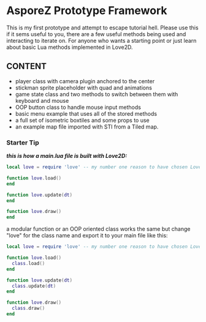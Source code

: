 # AsporeZ Prototype Framework

This is my first prototype and attempt to escape tutorial hell.
Please use this if it sems useful to you, there are a few useful methods being used and interacting to iterate on.
For anyone who wants a starting point or just learn about basic Lua methods implemented in Love2D.

## **CONTENT**

* player class with camera plugin anchored to the center
* stickman sprite placeholder with quad and animations
* game state class and two methods to switch between them with keyboard and mouse
* OOP button class to handle mouse input methods
* basic menu example that uses all of the stored methods
* a full set of isometric boxtiles and some props to use
* an example map file imported with STI from a Tiled map.

### Starter Tip

**_this is how a main.lua file is built with Love2D:_**

```Lua
local love = require 'love' -- my number one reason to have chosen Love2D

function love.load()
end

function love.update(dt)
end

function love.draw()
end
```
a modular function or an OOP oriented class works the same but change "love" for the class name and export it to your main file like this:

```Lua
local love = require 'love' -- my number one reason to have chosen Love2D

function love.load()
  class.load()
end

function love.update(dt)
  class.update(dt)
end

function love.draw()
  class.draw()
end
```
